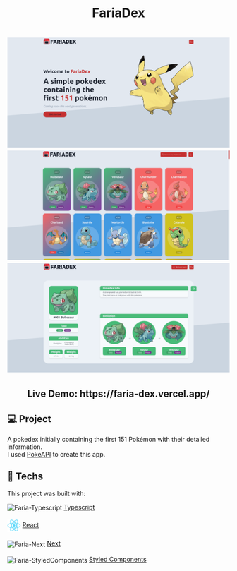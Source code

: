 <h1 align="center">FariaDex</h1>

<h1 align="center">
    <img alt="FariaDex Homepage" title="FariaDex Homepage" src="./fariadex-homepage.png" width="600px"  />
    <img alt="FariaDex Homepage" title="FariaDex Homepage" src="./fariadex-listpage.png" width="600px"  />
    <img alt="FariaDex Homepage" title="FariaDex Homepage" src="./fariadex-detailspage.png" width="600px"  />
</h1>



<h2 align="center">Live Demo: https://faria-dex.vercel.app/ </h2>

## 💻 Project

A pokedex initially containing the first 151 Pokémon with their detailed information.
<br>
I used [PokeAPI](https://pokeapi.co/) to create this app.

## 🚀 Techs

This project was built with:

<img align="center" alt="Faria-Typescript" height="30" width="30" src="https://cdn.jsdelivr.net/gh/devicons/devicon/icons/typescript/typescript-original.svg"> [Typescript](https://www.typescriptlang.org/)
<br>
<br>
<img align="center" alt="Faria-React" height="30" width="30" src="https://raw.githubusercontent.com/devicons/devicon/master/icons/react/react-original.svg"> [React](https://reactjs.org) 
<br>
<br>
<img align="center" alt="Faria-Next" height="30" width="30" src="https://cdn.jsdelivr.net/gh/devicons/devicon/icons/nextjs/nextjs-line.svg"> [Next](https://nextjs.org/)
<br>
<br>
<img align="center" alt="Faria-StyledComponents" height="30" width="30" src="https://cdn.worldvectorlogo.com/logos/styled-components-1.svg"> [Styled Components](https://styled-components.com/)
